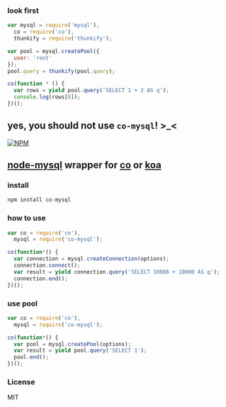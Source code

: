 ### look first
```js
var mysql = require('mysql'),
  co = require('co'),
  thunkify = require('thunkify');

var pool = mysql.createPool({
  user: 'root'
});
pool.query = thunkify(pool.query);

co(function * () {
  var rows = yield pool.query('SELECT 1 + 2 AS q');
  console.log(rows[0]);
})();
```
## yes, you should not use `co-mysql`! >_<

[![NPM](https://nodei.co/npm/co-mysql.png?downloads=true)](https://nodei.co/npm/co-mysql/)

## [node-mysql](https://github.com/felixge/node-mysql) wrapper for [co](https://github.com/visionmedia/co) or [koa](https://github.com/koajs/koa)

### install
```bash
npm install co-mysql
```

### how to use
```js
var co = require('co'),
  mysql = require('co-mysql');

co(function*() {
  var connection = mysql.createConnection(options);
  connection.connect();
  var result = yield connection.query('SELECT 10086 + 10000 AS q');
  connection.end();
})();
```

### use pool
```js
var co = require('co'),
  mysql = require('co-mysql');

co(function*() {
  var pool = mysql.createPool(options);
  var result = yield pool.query('SELECT 1');
  pool.end();
})();
```

### License
MIT
